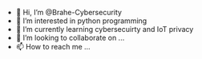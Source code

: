 - 👋 Hi, I’m @Brahe-Cybersecurity
- 👀 I’m interested in python programming 
- 🌱 I’m currently learning cybersecuirty and IoT privacy 
- 💞️ I’m looking to collaborate on ...
- 📫 How to reach me ...

<!---
Brahe-Cybersecurity/Brahe-Cybersecurity is a ✨ special ✨ repository because its `README.md` (this file) appears on your GitHub profile.
You can click the Preview link to take a look at your changes.
--->
